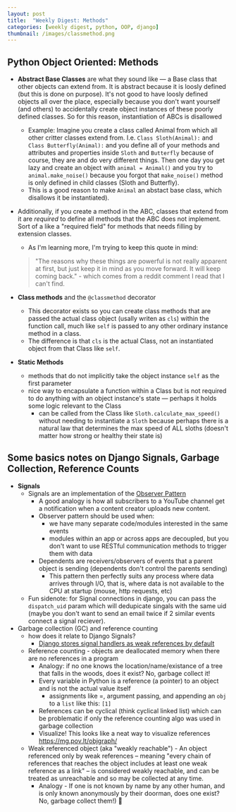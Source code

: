 ```yaml
---
layout: post
title:  "Weekly Digest: Methods"
categories: [weekly digest, python, OOP, django]
thumbnail: /images/classmethod.png
---
```


## Python Object Oriented: Methods

* **Abstract Base Classes** are what they sound like — a Base class that other objects can extend from. It is abstract because it is loosly defined (but this is done on purpose). It's not good to have loosly defined objects all over the place, especially because you don't want yourself (and others) to accidentally create object instances of these poorly defined classes. So for this reason, instantiation of ABCs is disallowed
    * Example: Imagine you create a class called Animal from which all other critter classes extend from. I.e. `Class Sloth(Animal):` and `Class Butterfly(Animal):` and you define all of your methods and attributes and properties inside `Sloth` and `Butterfly` because of course, they are and do very different things. Then one day you get lazy and create an object with `animal = Animal()` and you try to `animal.make_noise()` because you forgot that `make_noise()` method is only defined in child classes (Sloth and Butterfly).
    * This is a good reason to make `Animal` an abstact base class, which disallows it be instantiated).
* Additionally, if you create a method in the ABC, classes that extend from it are _required_ to define all methods that the ABC does not implement. Sort of a like a "required field" for methods that needs filling by extension classes.
	* As I'm learning more, I'm trying to keep this quote in mind:

    > "The reasons why these things are powerful is not really apparent at first, but just keep it in mind as you move forward. It will keep coming back." - which comes from a reddit comment I read that I can't find.

* **Class methods** and the `@classmethod` decorator
	* This decorator exists so you can create class methods that are passed the actual class object (usally writen as `cls`)  within the function call, much like `self` is passed to any other ordinary instance method in a class.
    * The difference is that `cls` is the actual Class, not an instantiated object from that Class like `self`.

* **Static Methods**
    * methods that do not implicitly take the object instance `self` as the first parameter
    * nice way to encapsulate a function within a Class but is not required to do anything with an object instance's state — perhaps it holds some logic relevant to the Class
        * can be called from the Class like `Sloth.calculate_max_speed()` without needing to instantiate a `Sloth` because perhaps there is a natural law that determines the max speed of ALL sloths (doesn't matter how strong or healthy their state is)

## Some basics notes on Django Signals, Garbage Collection, Reference Counts

* **Signals**
	* Signals are an implementation of the [Observer Pattern](https://en.wikipedia.org/wiki/Observer_pattern)
	    * A good analogy is how all subscribers to a YouTube channel get a notification when a content creator uploads new content.
        * Observer pattern should be used when:
            * we have many separate code/modules interested in the same events
            * modules within an app or across apps are decoupled, but you don't want to use RESTful communication methods to trigger them with data
        * Dependents are receivers/observers of events that a parent object is sending (dependents don't control the parents sending)
            * This pattern then perfectly suits any process where data arrives through I/O, that is, where data is not available to the CPU at startup (mouse, http requests, etc)
    * Fun sidenote: for Signal connections in django, you can pass the `dispatch_uid` param which will dedupicate singals with the same uid (maybe you don't want to send an email twice if 2 similar events connect a signal reciever).
* Garbage collection (GC) and reference counting
    * how does it relate to Django Signals?
        * [Django stores signal handlers as weak references by default](https://docs.djangoproject.com/en/3.0/ref/signals/#module-django.db.models.signals)
	* Reference counting - objects are deallocated memory when there are no references in a program
        * Analogy: if no one knows the location/name/existance of a tree that falls in the woods, does it exist? No, garbage collect it!
		* Every variable in Python is a reference (a pointer) to an object and is not the actual value itself
		    * assignments like =, argument passing, and appending an `obj` to a `list` like this: `[1]`
		* References can be cyclical (think cyclical linked list) which can be problematic if only the reference counting algo was used in garbage collection
		* Visualize! This looks like a neat way to visualize references https://mg.pov.lt/objgraph/
	* Weak referenced object (aka "weakly reachable") - An object referenced only by weak references – meaning "every chain of references that reaches the object includes at least one weak reference as a link" – is considered weakly reachable, and can be treated as unreachable and so may be collected at any time.
	    * Analogy - If one is not known by name by any other human, and is only known anonymously by their doorman, does one exist? No, garbage collect them!) 🚛
